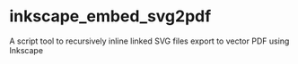 # inkscape_embed_svg2pdf
A script tool to recursively inline linked SVG files export to vector PDF using Inkscape
